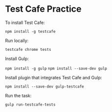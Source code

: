 # Test Cafe Practice

To install Test Cafe:

```npm install -g testcafe```

Run locally:

```testcafe chrome tests```

Install Gulp:

```npm install -g gulp```
```npm install --save-dev gulp```

Install plugin that integrates Test Cafe and Gulp:

```npm install --save-dev gulp-testcafe```

Run the task:

```gulp run-testcafe-tests```
